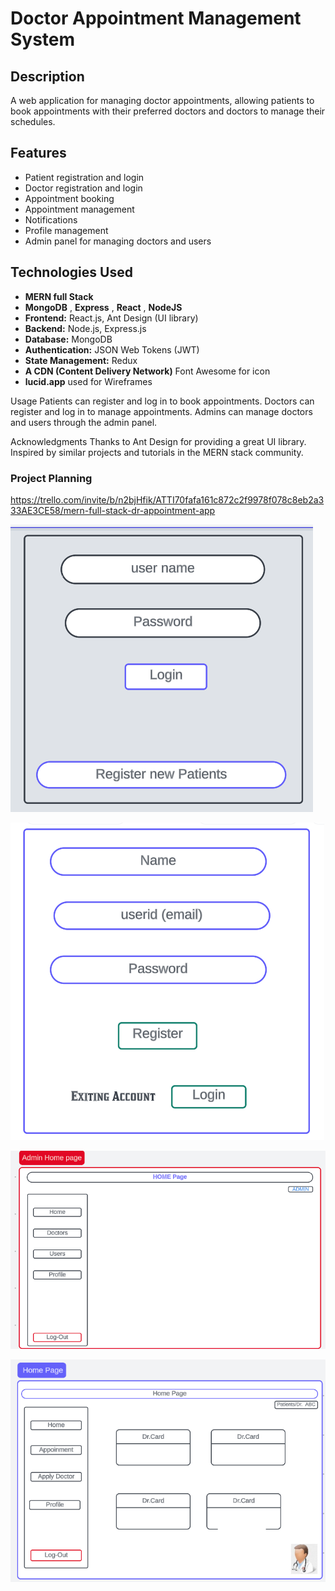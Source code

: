 # Doctor Appointment Management System

## Description

A web application for managing doctor appointments, allowing patients to book appointments with their preferred doctors and doctors to manage their schedules.

## Features

- Patient registration and login
- Doctor registration and login
- Appointment booking
- Appointment management
- Notifications
- Profile management
- Admin panel for managing doctors and users

## Technologies Used

- **MERN full Stack**
- **MongoDB** , **Express** , **React** , **NodeJS**
- **Frontend:** React.js, Ant Design (UI library)
- **Backend:** Node.js, Express.js
- **Database:** MongoDB
- **Authentication:** JSON Web Tokens (JWT)
- **State Management:** Redux
- **A CDN (Content Delivery Network)** Font Awesome for icon
- **lucid.app** used for Wireframes

Usage
Patients can register and log in to book appointments.
Doctors can register and log in to manage appointments.
Admins can manage doctors and users through the admin panel.

Acknowledgments
Thanks to Ant Design for providing a great UI library.
Inspired by similar projects and tutorials in the MERN stack community.

### Project Planning

https://trello.com/invite/b/n2bjHfik/ATTI70fafa161c872c2f9978f078c8eb2a333AE3CE58/mern-full-stack-dr-appointment-app

![Image 1](/client/public/images/MernDRAPP.png)

![Image 2](/client/public/images/MernDRAPP-2.png)

![Image 3](/client\public\images\DR-3.png)

![Image 4](/client\public\images\DR-4.png)
